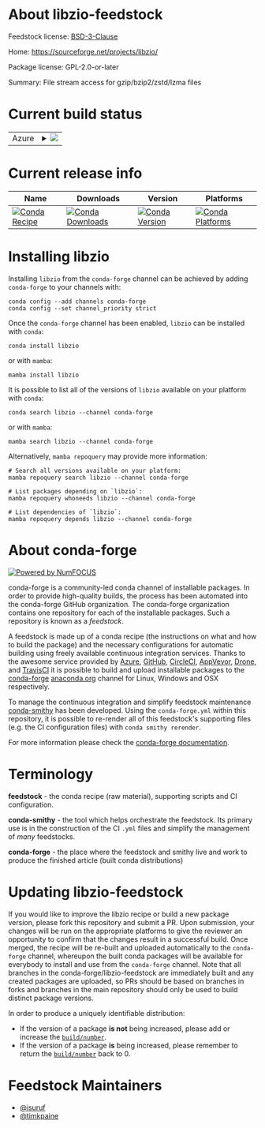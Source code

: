 About libzio-feedstock
======================

Feedstock license: [BSD-3-Clause](https://github.com/conda-forge/libzio-feedstock/blob/main/LICENSE.txt)

Home: https://sourceforge.net/projects/libzio/

Package license: GPL-2.0-or-later

Summary: File stream access for gzip/bzip2/zstd/lzma files

Current build status
====================


<table>
    
  <tr>
    <td>Azure</td>
    <td>
      <details>
        <summary>
          <a href="https://dev.azure.com/conda-forge/feedstock-builds/_build/latest?definitionId=22293&branchName=main">
            <img src="https://dev.azure.com/conda-forge/feedstock-builds/_apis/build/status/libzio-feedstock?branchName=main">
          </a>
        </summary>
        <table>
          <thead><tr><th>Variant</th><th>Status</th></tr></thead>
          <tbody><tr>
              <td>linux_64</td>
              <td>
                <a href="https://dev.azure.com/conda-forge/feedstock-builds/_build/latest?definitionId=22293&branchName=main">
                  <img src="https://dev.azure.com/conda-forge/feedstock-builds/_apis/build/status/libzio-feedstock?branchName=main&jobName=linux&configuration=linux%20linux_64_" alt="variant">
                </a>
              </td>
            </tr>
          </tbody>
        </table>
      </details>
    </td>
  </tr>
</table>

Current release info
====================

| Name | Downloads | Version | Platforms |
| --- | --- | --- | --- |
| [![Conda Recipe](https://img.shields.io/badge/recipe-libzio-green.svg)](https://anaconda.org/conda-forge/libzio) | [![Conda Downloads](https://img.shields.io/conda/dn/conda-forge/libzio.svg)](https://anaconda.org/conda-forge/libzio) | [![Conda Version](https://img.shields.io/conda/vn/conda-forge/libzio.svg)](https://anaconda.org/conda-forge/libzio) | [![Conda Platforms](https://img.shields.io/conda/pn/conda-forge/libzio.svg)](https://anaconda.org/conda-forge/libzio) |

Installing libzio
=================

Installing `libzio` from the `conda-forge` channel can be achieved by adding `conda-forge` to your channels with:

```
conda config --add channels conda-forge
conda config --set channel_priority strict
```

Once the `conda-forge` channel has been enabled, `libzio` can be installed with `conda`:

```
conda install libzio
```

or with `mamba`:

```
mamba install libzio
```

It is possible to list all of the versions of `libzio` available on your platform with `conda`:

```
conda search libzio --channel conda-forge
```

or with `mamba`:

```
mamba search libzio --channel conda-forge
```

Alternatively, `mamba repoquery` may provide more information:

```
# Search all versions available on your platform:
mamba repoquery search libzio --channel conda-forge

# List packages depending on `libzio`:
mamba repoquery whoneeds libzio --channel conda-forge

# List dependencies of `libzio`:
mamba repoquery depends libzio --channel conda-forge
```


About conda-forge
=================

[![Powered by
NumFOCUS](https://img.shields.io/badge/powered%20by-NumFOCUS-orange.svg?style=flat&colorA=E1523D&colorB=007D8A)](https://numfocus.org)

conda-forge is a community-led conda channel of installable packages.
In order to provide high-quality builds, the process has been automated into the
conda-forge GitHub organization. The conda-forge organization contains one repository
for each of the installable packages. Such a repository is known as a *feedstock*.

A feedstock is made up of a conda recipe (the instructions on what and how to build
the package) and the necessary configurations for automatic building using freely
available continuous integration services. Thanks to the awesome service provided by
[Azure](https://azure.microsoft.com/en-us/services/devops/), [GitHub](https://github.com/),
[CircleCI](https://circleci.com/), [AppVeyor](https://www.appveyor.com/),
[Drone](https://cloud.drone.io/welcome), and [TravisCI](https://travis-ci.com/)
it is possible to build and upload installable packages to the
[conda-forge](https://anaconda.org/conda-forge) [anaconda.org](https://anaconda.org/)
channel for Linux, Windows and OSX respectively.

To manage the continuous integration and simplify feedstock maintenance
[conda-smithy](https://github.com/conda-forge/conda-smithy) has been developed.
Using the ``conda-forge.yml`` within this repository, it is possible to re-render all of
this feedstock's supporting files (e.g. the CI configuration files) with ``conda smithy rerender``.

For more information please check the [conda-forge documentation](https://conda-forge.org/docs/).

Terminology
===========

**feedstock** - the conda recipe (raw material), supporting scripts and CI configuration.

**conda-smithy** - the tool which helps orchestrate the feedstock.
                   Its primary use is in the construction of the CI ``.yml`` files
                   and simplify the management of *many* feedstocks.

**conda-forge** - the place where the feedstock and smithy live and work to
                  produce the finished article (built conda distributions)


Updating libzio-feedstock
=========================

If you would like to improve the libzio recipe or build a new
package version, please fork this repository and submit a PR. Upon submission,
your changes will be run on the appropriate platforms to give the reviewer an
opportunity to confirm that the changes result in a successful build. Once
merged, the recipe will be re-built and uploaded automatically to the
`conda-forge` channel, whereupon the built conda packages will be available for
everybody to install and use from the `conda-forge` channel.
Note that all branches in the conda-forge/libzio-feedstock are
immediately built and any created packages are uploaded, so PRs should be based
on branches in forks and branches in the main repository should only be used to
build distinct package versions.

In order to produce a uniquely identifiable distribution:
 * If the version of a package **is not** being increased, please add or increase
   the [``build/number``](https://docs.conda.io/projects/conda-build/en/latest/resources/define-metadata.html#build-number-and-string).
 * If the version of a package **is** being increased, please remember to return
   the [``build/number``](https://docs.conda.io/projects/conda-build/en/latest/resources/define-metadata.html#build-number-and-string)
   back to 0.

Feedstock Maintainers
=====================

* [@isuruf](https://github.com/isuruf/)
* [@timkpaine](https://github.com/timkpaine/)

